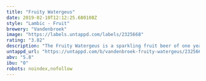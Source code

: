 ```yaml
---
title: "Fruity Watergeus"
date: 2019-02-10T12:12:25.680108Z
style: "Lambic - Fruit"
brewery: "Vandenbroek"
image: "https://labels.untappd.com/labels/2325668"
rating: "3.82"
description: "The Fruity Watergeus is a sparkling fruit beer of one year old lambic, which is ripened for another year with cherry and blackberries. With to this maceration, combined with a slow second fermentation, beautiful and soft fruit flavors are released. After a third fermentation and bottling, the unique flavor of Fruity Watergeus might remind of the taste of wine."
untappd_url: "https://untappd.com/b/vandenbroek-fruity-watergeus/2325668"
abv: "5.8"
ibu: "0"
robots: noindex,nofollow
---
```


